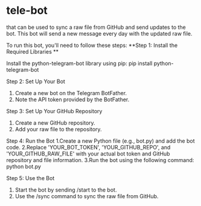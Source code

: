 # tele-bot
that can be used to sync a raw file from GitHub and send updates to the bot. This bot will send a new message every day with the updated raw file.


To run this bot, you'll need to follow these steps:
**Step 1: Install the Required Libraries
**

  Install the python-telegram-bot library using pip:
pip install python-telegram-bot
  


Step 2: Set Up Your Bot
  1. Create a new bot on the Telegram BotFather.
  2. Note the API token provided by the BotFather.

Step 3: Set Up Your GitHub Repository
  1. Create a new GitHub repository.
  2. Add your raw file to the repository.

Step 4: Run the Bot
  1.Create a new Python file (e.g., bot.py) and add the bot code.
  2.Replace 'YOUR_BOT_TOKEN', 'YOUR_GITHUB_REPO', and 'YOUR_GITHUB_RAW_FILE' with your actual bot token and GitHub repository and file information.
  3.Run the bot using the following command:
  python bot.py

Step 5: Use the Bot
  1. Start the bot by sending /start to the bot.
  2. Use the /sync command to sync the raw file from GitHub.



